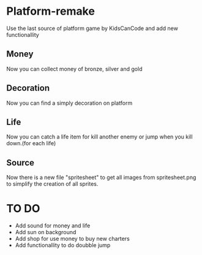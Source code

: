 # Platform-remake
Use the last source of platform game by KidsCanCode and add new functionallity

## Money
Now you can collect money of bronze, silver and gold

## Decoration
Now you can find a simply decoration on platform

## Life
Now you can catch a life item for kill another enemy or jump when you kill down.(for each life)

## Source
Now there is a new file "spritesheet" to get all images from spritesheet.png to simplify the creation of all sprites.




# TO DO
- Add sound for money and life
- Add sun on background
- Add shop for use money to buy new charters
- Add functionallity to do doubble jump
